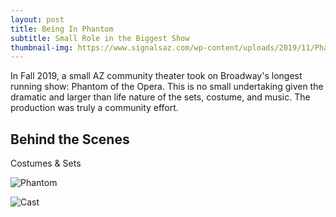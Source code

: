 ```yaml
---
layout: post
title: Being In Phantom
subtitle: Small Role in the Biggest Show
thumbnail-img: https://www.signalsaz.com/wp-content/uploads/2019/11/Phantom-1.jpg
---
```


In Fall 2019, a small AZ community theater took on Broadway's longest running show: Phantom of the Opera. This is no small undertaking given the dramatic and larger than life nature of the sets, costume, and music. The production was truly a community effort. 

## Behind the Scenes


Costumes & Sets

![Phantom](https://www.signalsaz.com/wp-content/uploads/2019/11/Phantom-1.jpg)


![Cast](https://1.bp.blogspot.com/-7QbWbILaUlI/XczkE0LS0OI/AAAAAAAA0lI/vBYCsMZie-sbDdT4zrZ35qVDTkgWdblXwCNcBGAsYHQ/s640/Press%2BNight%2B1.jpg)

